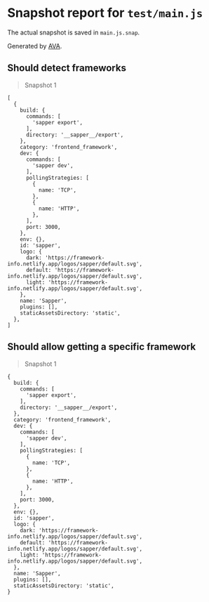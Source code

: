 # Snapshot report for `test/main.js`

The actual snapshot is saved in `main.js.snap`.

Generated by [AVA](https://avajs.dev).

## Should detect frameworks

> Snapshot 1

    [
      {
        build: {
          commands: [
            'sapper export',
          ],
          directory: '__sapper__/export',
        },
        category: 'frontend_framework',
        dev: {
          commands: [
            'sapper dev',
          ],
          pollingStrategies: [
            {
              name: 'TCP',
            },
            {
              name: 'HTTP',
            },
          ],
          port: 3000,
        },
        env: {},
        id: 'sapper',
        logo: {
          dark: 'https://framework-info.netlify.app/logos/sapper/default.svg',
          default: 'https://framework-info.netlify.app/logos/sapper/default.svg',
          light: 'https://framework-info.netlify.app/logos/sapper/default.svg',
        },
        name: 'Sapper',
        plugins: [],
        staticAssetsDirectory: 'static',
      },
    ]

## Should allow getting a specific framework

> Snapshot 1

    {
      build: {
        commands: [
          'sapper export',
        ],
        directory: '__sapper__/export',
      },
      category: 'frontend_framework',
      dev: {
        commands: [
          'sapper dev',
        ],
        pollingStrategies: [
          {
            name: 'TCP',
          },
          {
            name: 'HTTP',
          },
        ],
        port: 3000,
      },
      env: {},
      id: 'sapper',
      logo: {
        dark: 'https://framework-info.netlify.app/logos/sapper/default.svg',
        default: 'https://framework-info.netlify.app/logos/sapper/default.svg',
        light: 'https://framework-info.netlify.app/logos/sapper/default.svg',
      },
      name: 'Sapper',
      plugins: [],
      staticAssetsDirectory: 'static',
    }
